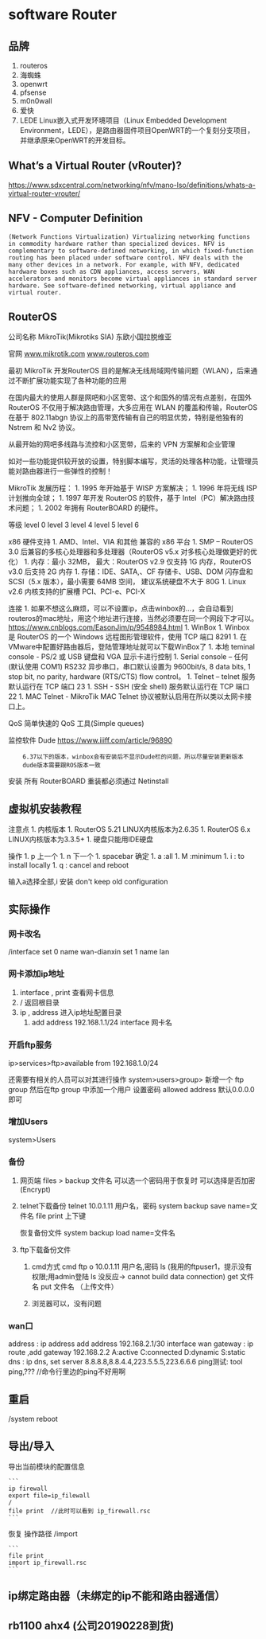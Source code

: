 # software Router

## 品牌
1. routeros
1. 海蜘蛛
1. openwrt
1. pfsense
1. m0n0wall
1. 爱快
1. LEDE
    Linux嵌入式开发环境项目（Linux Embedded Development Environment，LEDE），是路由器固件项目OpenWRT的一个复刻分支项目，并继承原来OpenWRT的开发目标。


## What’s a Virtual Router (vRouter)?
https://www.sdxcentral.com/networking/nfv/mano-lso/definitions/whats-a-virtual-router-vrouter/

## NFV - Computer Definition
    (Network Functions Virtualization) Virtualizing networking functions in commodity hardware rather than specialized devices. NFV is complementary to software-defined networking, in which fixed-function routing has been placed under software control. NFV deals with the many other devices in a network. For example, with NFV, dedicated hardware boxes such as CDN appliances, access servers, WAN accelerators and monitors become virtual appliances in standard server hardware. See software-defined networking, virtual appliance and virtual router.



## RouterOS
公司名称
    MikroTik(Mikrotiks SIA)
    东欧小国拉脱维亚

官网
    www.mikrotik.com
    www.routeros.com

最初 MikroTik 开发RouterOS 目的是解决无线局域网传输问题（WLAN），后来通过不断扩展功能实现了各种功能的应用

在国内最大的使用人群是网吧和小区宽带、这个和国外的情况有点差别，在国外 RouterOS 不仅用于解决路由管理，大多应用在 WLAN 的覆盖和传输，RouterOS 在基于 802.11abgn 协议上的高带宽传输有自己的明显优势，特别是他独有的 Nstrem 和 Nv2 协议。

从最开始的网吧多线路与流控和小区宽带，后来的 VPN 方案解和企业管理

如对一些功能提供较开放的设置，特别脚本编写，灵活的处理各种功能，让管理员能对路由器进行一些弹性的控制！


MikroTik  发展历程：
    1. 1995 年开始基于 WISP 方案解决；
    1. 1996 年将无线 ISP 计划推向全球；
    1. 1997 年开发 RouterOS 的软件，基于 Intel（PC）解决路由技术问题；
    1. 2002 年拥有 RouterBOARD 的硬件。

等级
    level 0
    level 3
    level 4
    level 5
    level 6


x86 硬件支持
    1. AMD、Intel、VIA 和其他 兼容的 x86 平台
    1. SMP – RouterOS 3.0 后兼容的多核心处理器和多处理器（RouterOS v5.x 对多核心处理做更好的优化）
    1. 内存：最小 32MB， 最大：RouterOS v2.9 仅支持 1G 内存，RouterOS v3.0 后支持 2G 内存
    1. 存储：IDE、SATA,、CF 存储卡、USB、DOM 闪存盘和 SCSI（5.x 版本），最小需要 64MB 空间， 建议系统硬盘不大于 80G
    1. Linux v2.6 内核支持的扩展槽 PCI、PCI-e、PCI-X


连接
    1. 如果不想这么麻烦，可以不设置ip，点击winbox的...，会自动看到routeros的mac地址，用这个地址进行连接，当然必须要在同一个网段下才可以。
        https://www.cnblogs.com/EasonJim/p/9548984.html
    1. WinBox
        1. Winbox 是 RouterOS 的一个 Windows 远程图形管理软件，使用 TCP 端口 8291
        1. 在VMware中配置好路由器后，登陆管理地址就可以下载WinBox了
    1. 本地 teminal console - PS/2 或 USB 键盘和 VGA 显示卡进行控制
    1. Serial console – 任何 (默认使用 COM1) RS232 异步串口，串口默认设置为 9600bit/s, 8 data bits, 1 stop bit, no parity, hardware (RTS/CTS) flow control。
    1. Telnet – telnet 服务默认运行在 TCP 端口 23
    1. SSH - SSH (安全 shell) 服务默认运行在 TCP 端口 22
    1. MAC Telnet - MikroTik MAC Telnet 协议被默认启用在所以类以太网卡接口上。

QoS
    简单快速的 QoS 工具(Simple queues)

监控软件
    Dude
        https://www.iiiff.com/article/96890

        6.37以下的版本，winbox会有安装后不显示Dude栏的问题，所以尽量安装更新版本
        dude版本需要跟ROS版本一致

安装
    所有 RouterBOARD 重装都必须通过 Netinstall



## 虚拟机安装教程
注意点
    1. 内核版本
        1. RouterOS 5.21
            LINUX内核版本为2.6.35
        1. RouterOS 6.x
            LINUX内核版本为3.3.5+
    1. 硬盘只能用IDE硬盘

操作
    1. p 上一个
    1. n 下一个
    1. spacebar 确定
    1. a :all
    1. M :minimum
    1. i : to install locally 
    1. q : cancel and reboot

输入a选择全部,i 安装
don't keep old configuration


## 实际操作

### 网卡改名
/interface
set 0 name wan-dianxin
set 1 name lan

### 网卡添加ip地址
1. interface   ,     print          查看网卡信息
1. /    返回根目录
1. ip   ,   address     进入ip地址配置目录
    1. add address 192.168.1.1/24 interface 网卡名


### 开启ftp服务
ip>services>ftp>available from
    192.168.1.0/24

还需要有相关的人员可以对其进行操作
system>users>group>
    新增一个 ftp group
然后在ftp group 中添加一个用户
    设置密码
    allowed address 默认0.0.0.0即可

### 增加Users
system>Users


### 备份
1. 网页端
    files > backup
        文件名
        可以选一个密码用于恢复时
        可以选择是否加密(Encrypt)

1. telnet下载备份
    telnet 10.0.1.11
    用户名，密码
    system backup save name=文件名
    file print
    上下键

    恢复备份文件
        system backup load name=文件名

1. ftp下载备份文件
    1. cmd方式
        cmd
        ftp
        o 10.0.1.11
        用户名,密码
        ls (我用的ftpuser1，提示没有权限;用admin登陆 ls 没反应-> cannot build data connection)
        get 文件名
        put 文件名  （上传文件）

    1. 浏览器可以，没有问题

### wan口
address :   ip address add address 192.168.2.1/30 interface wan
gateway :   ip route ,add gateway 192.168.2.2
    A:active
    C:connected
    D:dynamic
    S:static
dns     :   ip dns, set server 8.8.8.8,8.8.4.4,223.5.5.5,223.6.6.6
ping测试:   tool ping,???  //命令行里边的ping不好用啊



## 重启
/system reboot

## 导出/导入
导出当前模块的配置信息

    ```
    ip firewall
    export file=ip_filewall
    /
    file print  //此时可以看到 ip_firewall.rsc
    ```
恢复
    操作路径 /import

    ```
    file print 
    import ip_firewall.rsc
    ```

## ip绑定路由器（未绑定的ip不能和路由器通信）





## rb1100 ahx4 (公司20190228到货)







